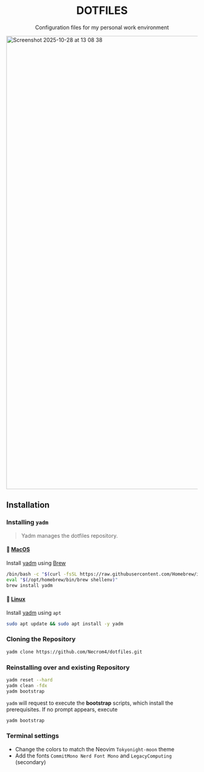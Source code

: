<center>

# DOTFILES

Configuration files for my personal work environment

</center>

<img width="1840" height="1195" alt="Screenshot 2025-10-28 at 13 08 38" src="https://github.com/user-attachments/assets/0b752d72-c06f-454f-9b6c-0d5a493f5c6c" />

## Installation

### Installing `yadm`

> Yadm manages the dotfiles repository.

#### 🍏 <ins>MacOS</ins>

Install [yadm](https://yadm.io) using [Brew](https://brew.sh)

```sh
/bin/bash -c "$(curl -fsSL https://raw.githubusercontent.com/Homebrew/install/master/install.sh)"
eval "$(/opt/homebrew/bin/brew shellenv)"
brew install yadm
```

#### 🐧 <ins>Linux</ins>

Install [yadm](https://yadm.io) using `apt`

```sh
sudo apt update && sudo apt install -y yadm
```

### Cloning the Repository

```sh
yadm clone https://github.com/Necrom4/dotfiles.git
```

### Reinstalling over and existing Repository

```sh
yadm reset --hard
yadm clean -fdx
yadm bootstrap
```

`yadm` will request to execute the **bootstrap** scripts, which install the prerequisites. If no prompt appears, execute

```sh
yadm bootstrap
```

### Terminal settings

- Change the colors to match the Neovim `Tokyonight-moon` theme
- Add the fonts `CommitMono Nerd Font Mono` and `LegacyComputing` (secondary)
